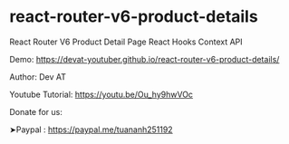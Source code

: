 # react-router-v6-product-details
React Router V6 Product Detail Page React Hooks Context API

Demo: https://devat-youtuber.github.io/react-router-v6-product-details/

Author: Dev AT

Youtube Tutorial: https://youtu.be/Ou_hy9hwVOc

Donate for us:

➤Paypal : https://paypal.me/tuananh251192
